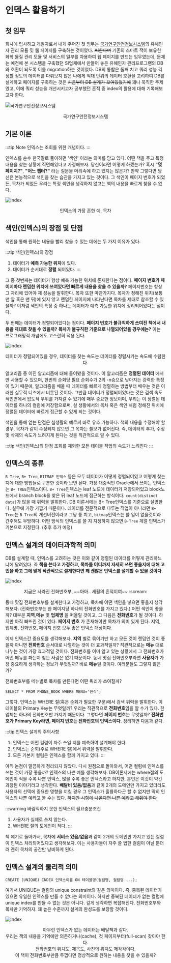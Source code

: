 # 인덱스 활용하기

## 첫 임무
회사에 입사하고 개발자로서 내게 주어진 첫 임무는 [국가연구안전정보시스템](https://labs.go.kr)의 유해인자 관리 모듈 및 웹 페이지를 구축하는 것이였다. ~~AI한다며~~ 기존의 스마트 잭이 보유한 화학 물질 관리 모듈 및 서비스의 일부를 차용하여 웹 페이지를 만드는 임무였는데, 문제는 예전에 본 시스템을 구축했던 SI업체에서 만들어 놓은 유해인자 관리프로그램의 DB와 호환이 되도록 이를 migration하는 것이었다. DB의 통합은 둘째 치고 쿼리 성능 걱정할 정도의 데이터를 다뤄보지 않은 나에게 억대 단위의 데이터 호환을 고려하여 DB를 설계하고 페이지를 구축하는 것은 ~~처음부터 DB 설계가 꼬여있었기에~~ 꽤나 묵직한 주제였고, 이에 쿼리 성능을 개선시키고자 공부했던 흔적 중 index의 활용에 대해 기록해보고자 한다.


![국가연구안전정보시스템](/images/labs.PNG)
<p align="middle">
국가연구안전정보시스템
</p>

## 기본 이론

:::tip Note
인덱스는 조회를 위한 개념이다.
:::

인덱스를 순수 한국말로 풀이하면 '색인' 이라는 의미를 담고 있다. 어떤 책을 주고 특정 내용을 찾는 상황에 직면해있다고 가정해보자. 당신이라면 어떻게 하겠는가? 혹시 **"몇 페이지?"**, **"어느 챕터?"** 라는 질문을 머리속에 하고 있지는 않은가? 만약 그렇다면 당신은 본능적으로 색인을 찾는 습관을 가지고 있는 것이다. 그 색인이 페이지 번호가 되었든, 목차가 되었든 우리는 특정 색인을 생각하지 않고는 책의 내용을 빠르게 찾을 수 없다.

![index](/images/index.jpg)
<p align="middle">
인덱스의 가장 흔한 예, 목차
</p>

## 색인(인덱스)의 장점 및 단점

색인을 통해 원하는 내용을 빨리 찾을 수 있는 데에는 두 가지 이유가 있다.

:::tip 색인(인덱스)의 장점
1. 데이터가 **예측 가능한 위치**에 있다.
2. 데이터가 순서대로 **정렬** 되어있다.
:::

그 중 첫번째는 데이터가 항상 예측 가능한 위치에 존재한다는 점이다. **페이지 번호가 페이지마다 랜덤한 위치에 쓰여있다면 빠르게 내용을 찾을 수 있을까?** 페이지번호는 항상 그 자리에 있어야 제 성능을 발휘한다. 목차 또한 마찬가지다. 목차가 정해진 위치(보통 맨 앞 혹은 맨 뒤)에 있지 않고 랜덤한 페이지에 나타난다면 목차를 제대로 참조할 수 있을까? 이처럼 색인의 특징 중 하나는 데이터가 예측 가능한 위치에 정리되어있다는 점이다.

두 번째는 데이터가 정렬되어있다는 점이다. **페이지 번호가 불규칙하게 쓰여진 책에서 내용을 제대로 찾을 수 있을까?** **목차가 불규칙한 기준으로 나열되어있을 경우에는?** 이는 프로그래밍적 개념에도 고스란히 적용 된다.

![index](/images/binary.jpg)
<p align="middle">
데이터가 정렬되어있을 경우, 데이터를 찾는 속도는 데이터를 정렬시키는 속도에 수렴한다.
</p>

알고리즘 중 이진 알고리즘에 대해 들어봤을 것이다. 이 알고리즘은 **정렬된 데이터** 에서만 사용할 수 있으며, 한번의 순회당 필요 순회수가 2의 -n승으로 낮아지는 강력한 특징이 있기 때문에, 알고리즘을 배울 때 데이터를 빠르게 정렬하는 방법부터 배우는 것은 이러한 실무적 니즈에서 비롯된 것이다. 그만큼 데이터가 정렬되어있다는 것은 검색 속도적인면에서 압도적 우위를 가져갈 수 있기에 매우 중요한 정보이며, 우리는 이 정렬된 데이터를 하나의 컬럼에 저장함으로써, 실 생활에서의 목차 혹은 색인 처럼 정해진 위치에 정렬된 데이터에 빠르게 접근할 수 있게 되는 것이다.

색인을 통해 얻는 단점은 실생활의 예로써 바로 유추 가능하다. 책의 내용을 수정해야 할 경우, 목차가 같이 수정되지 않으면 그 목차는 쓸모가 없어진다. 즉, 데이터의 추가, 수정 및 삭제의 속도가 느려지게 된다는 것을 직관적으로 알 수 있다.

:::tip 색인(인덱스)의 단점
조회를 제외한 모든 테이블 작업의 속도가 느려진다
:::

## 인덱스의 종류

`B Tree`, `B+ Tree`, `BITMAP 인덱스` 등은 모두 데이터가 어떻게 정렬되어있고 어떻게 찾는지에 대한 방법들로 구분한 것이라 보면 된다. 가장 대중적인 ~~Oracle에서 쓰이는~~ 인덱스는 `B+ TREE`인덱스이다. `B+ Tree`인덱스는 leaf 노드에 데이터가 저장되어있고 block노드에서 branch block을 찾은 뒤 leaf 노드에 접근하는 방식이다. `count(distinct data)`가 많을 때 위력을 발휘한다. DB 이론서에는 B+ Tree인덱스를 기준으로 설명한다. 실무에 가장 가깝기 때문이다. 데이터를 전문적으로 다루는 직업이 아니라면 `B+ Tree`는 `B Tree`의 개선버전이라고 그냥 퉁 치고, `bitmap`인덱스는 쓸 일이 없을것이라 간주해도 무방하다. 어떤 방식의 인덱스를 쓸 지 지정하지 않으면 `B-Tree` 계열 인덱스가 기본으로 지정된다. (추후 추가 예정)

## 인덱스 설계의 데이터과학적 의미

DB를 설계할 때, 인덱스를 고려하는 것은 이와 같이 정렬된 데이터를 어떻게 관리하느냐에 달려있다. 즉 **책을 쓴다고 가정하고, 목차를 어디까지 자세히 쓰면 좋을지에 대해 고민을 하고 그에 맞게 직관적으로 설계한다면 꽤 괜찮은 인덱스를 설계할 수 있을 것이다.**

![index](/images/phonebook.jpg)
<p align="middle">
지금은 사라진 전화번호부, ~~아아.. 세월의 흔적이여~~ :scream:
</p>

동네 맛집 전화번호부를 설계한다고 가정하고, 목차에 어떤 색인을 넣으면 좋을지 생각해보자. (전화번호부는 한 페이지당 하나의 전화번호를 가지고 있다.) 어떤 색인이 좋을까? 대부분 **지역**,**메뉴** 및 **업체명** 을 떠올릴 것이고, 그 다음은 **전화번호**가 될 것이다. 하지만 아직 빠뜨린 것이 있다. **페이지 번호** 가 존재해야만 목차가 의미 있게 된다. 지역, 업체명, 전화번호, 페이지 번호 모두 좋은 인덱스 대상이다.

이제 인덱스간 중요도를 생각해보자. **지역** 별로 묶이기만 하고 모든 것이 랜덤인 것이 좋을까 아니면 **전화번호** 순서대로 나열하는 것이 더 효과적일까? 직관적으로는 **메뉴** 대로 나누는 것이 가장 효과적일 것이다. 전화번호를 이미 알고 있는 상황에서 그 전화번호가 어떤 메뉴를 파는지 찾는 사람은 없기 때문이다. 동네 맛집 전화번호부라면 **사용자**가 가장 중요하게 생각하는 정보가 무엇일까? 바로 **메뉴**일 것이다. 여러분들도 그렇지 않은가?

전화번호부를 메뉴별로 목차를 만든다면 어떤 쿼리가 쓰여질까?

```
SELECT * FROM PHONE_BOOK WHERE MENU='한식';
```

그렇다. 인덱스는 WHERE 절(혹은 순회가 필요한 구문)에서 검색 위력을 발휘한다. 이 테이블의 Primary Key는 무엇일까? 우리는 직관적으로 **전화번호**임을 알 수가 있다. 한 업체는 하나의 전화번호만 가지기 때문이다. 그렇다면 **페이지 번호**는 무엇일까? **전화번호가 Primary Key라면, 페이지 번호는 전화번호의 인덱스이다.** 정리하면 다음과 같다.

:::tip 인덱스 설계의 주의사항
1. 인덱스는 어떤 컬럼이 자주 쓰일 지를 예측하여 설계해야 한다.
2. 인덱스는 순회(주로 WHERE 절)에서 위력을 발휘한다.
3. 모든 기본키 컬럼은 인덱스를 함께 가지고 있다.
:::

아직 논점이 말끔하게 정리되지 않았다. 다시 원점으로 돌아와서, 어떤 컬럼에 인덱스를 쓰는 것이 가장 좋을까? 인덱스의 나쁜 예를 생각해보자. DB이론서에는 where절의 도메인이 적을 수록 나쁜 인덱스, 많을 수록 좋은 인덱스라고 하지만, 본인은 이것이 약간 과장된 이야기라고 생각한다. **배달비 있음/없음**과 같이 2개의 도메인만 가지고 있더라도 사용자의 선택에 중요한 영향을 끼칠 경우 그 인덱스가 훌륭하다곤 할 수 없지만 딱히 인덱스의 나쁜 예라고 볼 수는 없다. ~~하지만 시험에 나온다면 나쁜 예라고 해줘야 한다~~

:::warning 바람직하지 못한 인덱스의 필요충분조건
1. 사용자가 실제로 쓰지 않는다.
2. WHERE 절의 도메인이 적다.
:::

책 얘기로 돌아가서, 목차에 **서비스 있음/없음**과 같이 2개의 도메인만 가지고 있는 컬럼이 인덱스 처리되어있다고 생각해보자. 이는 사용자들이 자주 쓸 법한 컬럼이 아닐 뿐더러 괜히 목차의 공간만 낭비하게 된다.


## 인덱스 설계의 물리적 의미

```
CREATE (UNIQUE) INDEX 인덱스이름 ON 테이블명(컬럼명, 컬럼명 ...);
```

여기서 UNIQUE는 컬럼의 unique constraint와 같은 의미이다. 즉, 중복된 데이터가 있으면 유일한 인덱스를 만들 수 없다는 의미이다. 하지만 중복된 데이터가 없는 컬럼에 unique index를 만들 수 없는 것은 아니다. 깊게 생각하면 복잡해진다. 전화번호부와 목차만 기억하자. 꽤 높은 수준까지 설계의 완성도를 보장할 것이다.

![index](/images/delivery.jpg)
<p align="middle">
아무런 인덱스가 없는 데이터는 배달책과 같다. <br> 우리는 책의 내용을 기억에만 의존하거나(cache), 첫 페이지부터(full-scan) 찾아야 한다. <br> 전화번호의 위치도, 제목도, 사진의 위치도 제각각이다. <br>이 책이 전화번호부만큼 두껍다면 정상적으로 원하는 내용을 찾을 수 있을까?
</p>
